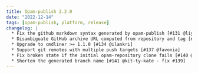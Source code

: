 ```yaml
---
title: Opam-publish 2.2.0
date: "2022-12-14"
tags: [opam-publish, platform, release]
changelog: |
  * Fix the github markdown syntax generated by opam-publish [#131 @liyishuai]
  * Disambiguate GitHub archive URL computed from repository and tag [#135 @ilankri]
  * Upgrade to cmdliner >= 1.1.0 [#134 @ilankri]
  * Support git remotes with multiple push targets [#137 @favonia]
  * Fix broken state if the initial opam-repository clone fails [#140 @kit-ty-kate - fix #86]
  * Shorten the generated branch name [#141 @kit-ty-kate - fix #139]
---
```


